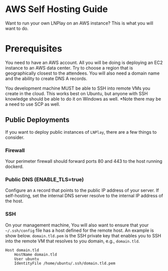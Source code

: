 # AWS Self Hosting Guide

Want to run your own LNPlay on an AWS instance? This is what you will want to do.

# Prerequisites

You need to have an AWS account. All you will be doing is deploying an EC2 instance to an AWS data center. Try to choose a region that is geographically closest to the attendees. You will also need a domain name and the ability to create DNS A records.

You development machine MUST be able to SSH into remote VMs you create in the cloud. This works best on Ubuntu, but anyone with SSH knowledge should be able to do it on Windows as well. *Note there may be a need to use SCP as well.

## Public Deployments

If you want to deploy public instances of `LNPlay`, there are a few things to consider.

### Firewall

Your perimeter firewall should forward ports 80 and 443 to the host running dockerd.

### Public DNS (ENABLE_TLS=true)

Configure an `A` record that points to the public IP address of your server. If self-hosting, set the internal DNS server resolve to the internal IP address of the host.


### SSH

On your management machine, You will also want to ensure that your `~/.ssh/config` file has a host defined for the remote host. An example is show below. `domain.tld.pem` is the SSH private key that enables you to SSH into the remote VM that resolves to you domain, e.g., `domain.tld`.

```
Host domain.tld
    HostName domain.tld
    User ubuntu
    IdentityFile /home/ubuntu/.ssh/domain.tld.pem
```